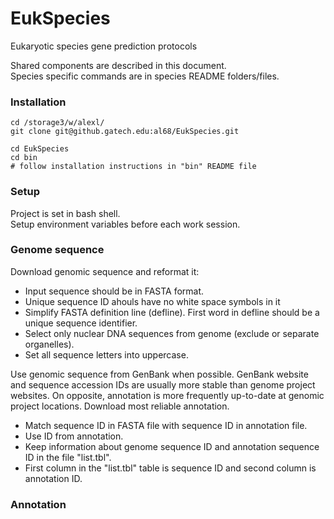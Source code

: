 # EukSpecies  
Eukaryotic species gene prediction protocols  

Shared components are described in this document.  
Species specific commands are in species README folders/files.  
### Installation  
```
cd /storage3/w/alexl/
git clone git@github.gatech.edu:al68/EukSpecies.git

cd EukSpecies
cd bin
# follow installation instructions in "bin" README file
```
### Setup
Project is set in bash shell.  
Setup environment variables before each work session.  
### Genome sequence
Download genomic sequence and reformat it:  
 * Input sequence should be in FASTA format.
 * Unique sequence ID ahouls have no white space symbols in it
 * Simplify FASTA definition line (defline). First word in defline should be a unique sequence identifier.
 * Select only nuclear DNA sequences from genome (exclude or separate organelles).
 * Set all sequence letters into uppercase.

Use genomic sequence from GenBank when possible. GenBank website and sequence accession IDs are usually more stable than genome project websites. On opposite, annotation is more frequently up-to-date at genomic project locations. Download most reliable annotation.  
* Match sequence ID in FASTA file with sequence ID in annotation file.  
* Use ID from annotation.  
* Keep information about genome sequence ID and annotation sequence ID in the file "list.tbl".  
* First column in the "list.tbl" table is sequence ID and second column is annotation ID.  
### Annotation
